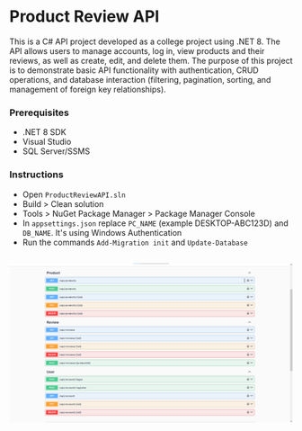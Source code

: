 # Product Review API

This is a C# API project developed as a college project using .NET 8. The API allows users to manage accounts, log in, view products and their reviews, as well as create, edit, and delete them. The purpose of this project is to demonstrate basic API functionality with authentication, CRUD operations, and database interaction (filtering, pagination, sorting, and management of foreign key relationships).

### Prerequisites

- .NET 8 SDK
- Visual Studio
- SQL Server/SSMS

### Instructions

- Open ```ProductReviewAPI.sln```
- Build > Clean solution
- Tools > NuGet Package Manager > Package Manager Console
- In ```appsettings.json``` replace ```PC_NAME``` (example DESKTOP-ABC123D) and ```DB_NAME```. It's using Windows Authentication
- Run the commands ```Add-Migration init``` and ```Update-Database```

##
![API routes in Swagger](swagger.png)
